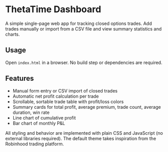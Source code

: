 # ThetaTime Dashboard

A simple single-page web app for tracking closed options trades. Add trades manually or import from a CSV file and view summary statistics and charts.

## Usage

Open `index.html` in a browser. No build step or dependencies are required.

## Features

- Manual form entry or CSV import of closed trades
- Automatic net profit calculation per trade
- Scrollable, sortable trade table with profit/loss colors
- Summary cards for total profit, average premium, trade count, average duration, win rate
- Line chart of cumulative profit
- Bar chart of monthly P&L

All styling and behavior are implemented with plain CSS and JavaScript (no external libraries required). The default theme takes inspiration from the Robinhood trading platform.
